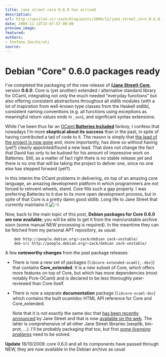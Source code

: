 ```yaml
---
title: jane street core 0.6.0 has arrived
description:
url: http://upsilon.cc/~zack/blog/posts/2009/11/jane_street_core_0.6.0_has_arrived/
date: 2009-11-13T15:47:57-00:00
preview_image:
featured:
authors:
- Stefano Zacchiroli
source:
---
```


<h1>Debian &quot;Core&quot; 0.6.0 packages ready</h1>
<p>I've completed the packaging of the new release of <a href="http://www.janestreet.com/ocaml - [404 Not Found]"><strong>(Jane Street)
Core</strong></a>, version <strong>0.6.0</strong>. Core is (yet
another) extended / alternative standard library for OCaml,
integrating not only the much needed &quot;everyday functions&quot; but also
offering consistent abstractions throughout all stdlib modules
(with a lot of inspiration from well-known type classes from the
Haskell stdlib), consistent naming conventions (e.g. all functions
using exceptions as meaningful return values ends in
<code>_exn</code>), and significant syntax extensions.</p>
<p>While I've been thus far an <a href="http://batteries.forge.ocamlcore.org/">OCaml <strong>Batteries
Included</strong></a> fanboy, I confess that nowadays I'm more
<strong>skeptical about its success</strong> than in the past, in
spite of having contributed a tad of code to it. The reason is
simply that <a href="https://lists.ocamlcore.org/pipermail/batteries-devel/2009-September/000879.html">
the lead of the project is now gone</a> and, more importantly, has
done so without having (yet?) clearly appointed/found a new lead.
That does not change the fact that David has only to be kudoed for
his amount of impressive work on Batteries. Still, as a matter of
fact right there is no stable release yet and there is no one that
will be taking the project to deliver one, since no one else has
stepped forward (yet?).</p>
<p>In this interim the OCaml problems in delivering, on top of an
amazing core language, an amazing development platform in which
programmers are not forced to reinvent wheels, stand. Core fills
such a gap properly. I was preferring Batteries to it due to its
more open development process, but in spite of that Core is a
pretty damn good stdlib. Long life to Jane Street that currently
maintains it <img src="http://upsilon.cc/~zack/smileys/smile.png" alt=":-)"/></p>
<p>Now, back to the main topic of this post, <strong>Debian
packages for Core 0.6.0 are now available</strong>; you will be
able to get it from the main/unstable archive soon (some manual NEW
processing is required). In the meantime they can be fetched from
my personal APT repository, as usual:</p>
<pre><code>    deb http://people.debian.org/~zack/debian zack-unstable/
    deb-src http://people.debian.org/~zack/debian zack-unstable/
</code></pre>
<p>A few <strong>noteworthy changes</strong> from the past package
releases:</p>
<ul>
<li>
<p>There is now a new set of packages
(<code>libcore-extended-ocaml{,-dev}</code>) that contains
<strong>Core_extended</strong>. It is a new subset of Core, which
offers more features on top of Core, but which has more
dependencies (most notably Pcre-OCaml) and is declared to be less
thoroughly peer-reviewed than Core itself.</p>
</li>
<li>
<p>There is now a separate <strong>documentation</strong> package
(<code>libcore-ocaml-doc</code>) which contains the built ocamldoc
HTML API reference for Core and Core_extended.</p>
<p>Note that it is not exactly the same doc that <a href="http://ocaml.janestreet.com/?q=node/74">has been recently
announced</a> by Jane Street and that is now <a href="http://www.janestreet.com/ocaml/janestreet-ocamldocs/ - [404 Not Found]">available
on the web</a>. The latter is comprehensive of all other Jane
Street libraries (sexplib, bin-prot, ...). I'll be probably
packaging that too, but first <a href="http://lists.debian.org/debian-ocaml-maint/2009/11/msg00101.html"><em>
some licensing problems</em></a> need to be solved.</p>
</li>
</ul>
<p><strong>Update</strong> 18/10/2009: core 0.6.0 and all its
components have passed through NEW, they are now available in the
Debian archive as usual</p>


